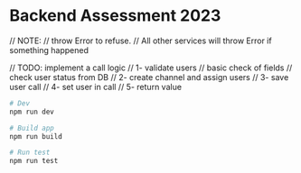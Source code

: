 # Backend Assessment 2023

//      NOTE:
//          throw Error to refuse. 
//          All other services will throw Error if something happened

// TODO: implement a call logic
//      1- validate users
//          basic check of fields
//          check user status from DB
//      2- create channel and assign users
//      3- save user call
//      4- set user in call
//      5- return value

```bash
# Dev
npm run dev

# Build app
npm run build

# Run test
npm run test
```


